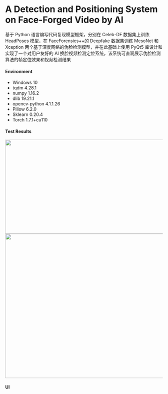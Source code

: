 # A Detection and Positioning System on Face-Forged Video by AI
基于 Python 语言编写代码复现模型框架，分别在 Celeb-DF 数据集上训练 HeadPoses 模型，在 FaceForensics++的 Deepfake 数据集训练 MesoNet 和 Xception 两个基于深度网络的伪脸检测模型，并在此基础上使用 PyQt5 库设计和实现了一个对用户友好的 AI 换脸视频检测定位系统，该系统可直观展示伪脸检测算法的帧定位效果和视频检测结果

#### Environment

- Windows 10
- tqdm 4.28.1
- numpy 1.16.2
- dlib 19.21.1
- opencv-python 4.1.1.26
- Pillow 6.2.0
- Sklearn 0.20.4
- Torch 1.7.1+cu110

#### Test Results
<img src="https://pic1.zhimg.com/80/v2-27f8c86d8f3b1d412b0af48ffef40cb4_1440w.jpg" width = "600" height = "300" align=center />
<img src="https://pic2.zhimg.com/80/v2-c01fcfd10ab4a64cee47deeb37cea20d_1440w.jpg" width = "600" height = "460" align=center />

#### UI 
